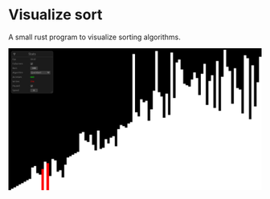 # Visualize sort

A small rust program to visualize sorting algorithms.

![Sample screenshot](.github/screenshot.png)
